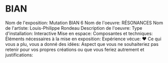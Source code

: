 # BIAN
Nom de l'exposition: Mutation BIAN 6
Nom de l'oeuvre: RÉSONANCES
Nom de l'artiste: Louis-Philippe Rondeau
Description de l'oeuvre:
Type d'installation: Interactive
Mise en espace:
Composantes et techniques:
Éléments nécessaires à la mise en exposition:
Expérience vécue:
❤️ Ce qui vous a plu, vous a donné des idées:
 Aspect que vous ne souhaiteriez pas retenir pour vos propres créations ou que vous feriez autrement et justifications:
